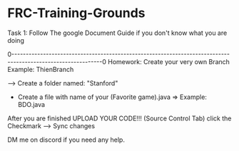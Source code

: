 # FRC-Training-Grounds


Task 1: Follow The google Document Guide if you don't know what you are doing

0-------------------------------------------------------------------------------------------------------------0
Homework:
Create your very own Branch Example: ThienBranch

--> Create a folder named: "Stanford"
- Create a file with name of your (Favorite game).java => Example: BDO.java



After you are finished UPLOAD YOUR CODE!!! (Source Control Tab) click the Checkmark --> Sync changes 


DM me on discord if you need any help.
